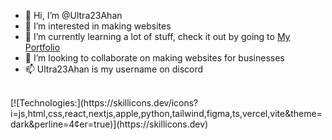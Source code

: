 - 👋 Hi, I’m @Ultra23Ahan
- 👀 I’m interested in making websites
- 🌱 I’m currently learning a lot of stuff, check it out by going to [My Portfolio](https://)
- 💞️ I’m looking to collaborate on making websites for businesses
- 📫 Ultra23Ahan is my username on discord
<br />
[![Technologies:](https://skillicons.dev/icons?i=js,html,css,react,nextjs,apple,python,tailwind,figma,ts,vercel,vite&theme=dark&perline=4&center=true)](https://skillicons.dev)
